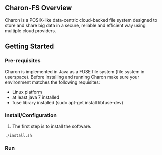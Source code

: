 ## Charon-FS Overview
Charon is a POSIX-like data-centric cloud-backed file system designed to store and share big data in a secure, reliable and efficient way using multiple cloud providers.


## Getting Started

### Pre-requisites
Charon is implemented in Java as a FUSE file system (file system in userspace). Before installing and running Charon make sure your environment matches the following requisites:
- Linux platform
- at least java 7 installed
- fuse library installed (sudo apt-get install libfuse-dev)

### Install/Configuration
1. The first step is to install the software.

`./install.sh`


### Run
